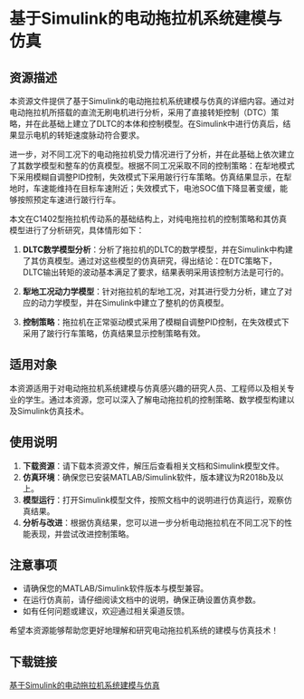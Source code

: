 # 基于Simulink的电动拖拉机系统建模与仿真

## 资源描述

本资源文件提供了基于Simulink的电动拖拉机系统建模与仿真的详细内容。通过对电动拖拉机所搭载的直流无刷电机进行分析，采用了直接转矩控制（DTC）策略，并在此基础上建立了DLTC的本体和控制模型。在Simulink中进行仿真后，结果显示电机的转矩速度脉动符合要求。

进一步，对不同工况下的电动拖拉机受力情况进行了分析，并在此基础上依次建立了其数学模型和整车的仿真模型。根据不同工况采取不同的控制策略：在犁地模式下采用模糊自调整PID控制，失效模式下采用跛行行车策略。仿真结果显示，在犁地时，车速能维持在目标车速附近；失效模式下，电池SOC值下降显著变缓，能够按照预定车速进行跛行行车。

本文在C1402型拖拉机传动系的基础结构上，对纯电拖拉机的控制策略和其仿真模型进行了分析研究，具体情形如下：

1. **DLTC数学模型分析**：分析了拖拉机的DLTC的数学模型，并在Simulink中构建了其仿真模型。通过对这些模型的仿真研究，得出结论：在DTC策略下，DLTC输出转矩的波动基本满足了要求，结果表明采用该控制方法是可行的。

2. **犁地工况动力学模型**：针对拖拉机的犁地工况，对其进行受力分析，建立了对应的动力学模型，并在Simulink中建立了整机的仿真模型。

3. **控制策略**：拖拉机在正常驱动模式采用了模糊自调整PID控制，在失效模式下采用了跛行行车策略，仿真结果显示控制策略有效。

## 适用对象

本资源适用于对电动拖拉机系统建模与仿真感兴趣的研究人员、工程师以及相关专业的学生。通过本资源，您可以深入了解电动拖拉机的控制策略、数学模型构建以及Simulink仿真技术。

## 使用说明

1. **下载资源**：请下载本资源文件，解压后查看相关文档和Simulink模型文件。
2. **仿真环境**：确保您已安装MATLAB/Simulink软件，版本建议为R2018b及以上。
3. **模型运行**：打开Simulink模型文件，按照文档中的说明进行仿真运行，观察仿真结果。
4. **分析与改进**：根据仿真结果，您可以进一步分析电动拖拉机在不同工况下的性能表现，并尝试改进控制策略。

## 注意事项

- 请确保您的MATLAB/Simulink软件版本与模型兼容。
- 在运行仿真前，请仔细阅读文档中的说明，确保正确设置仿真参数。
- 如有任何问题或建议，欢迎通过相关渠道反馈。

希望本资源能够帮助您更好地理解和研究电动拖拉机系统的建模与仿真技术！

## 下载链接

[基于Simulink的电动拖拉机系统建模与仿真](https://pan.quark.cn/s/7b73403a24f9)